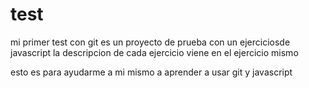 # test
mi primer test con git
es un proyecto de prueba con un ejerciciosde javascript
la descripcion de cada ejercicio viene en el ejercicio mismo

esto es para ayudarme a mi mismo a aprender a usar git y javascript
